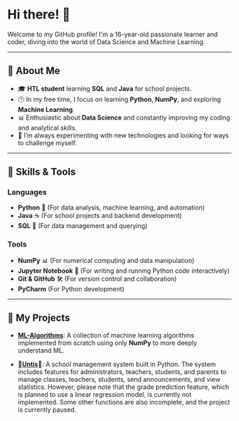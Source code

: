 # Hi there! 👋

Welcome to my GitHub profile! I'm a 16-year-old passionate learner and coder, diving into the world of Data Science and Machine Learning.

---

## 🚀 About Me

- 🎓 **HTL student** learning **SQL** and **Java** for school projects.
- 🕑 In my free time, I focus on learning **Python**, **NumPy**, and exploring **Machine Learning**.
- 📊 Enthusiastic about **Data Science** and constantly improving my coding and analytical skills.
- 🌱 I’m always experimenting with new technologies and looking for ways to challenge myself.

---

## 🔧 Skills & Tools

### Languages
- **Python** 🐍 (For data analysis, machine learning, and automation)
- **Java** ☕ (For school projects and backend development)
- **SQL** 💾 (For data management and querying)

### Tools
- **NumPy** 📊 (For numerical computing and data manipulation)
- **Jupyter Notebook** 📒 (For writing and running Python code interactively)
- **Git & GitHub** 🛠️ (For version control and collaboration)
- **PyCharm** (For Python development)

---

## 🌟 My Projects

- **[ML-Algorithms](https://github.com/RedstPhillip/ML-Algorithms)**:
A collection of machine learning algorithms implemented from scratch using only **NumPy** to more deeply understand ML.
  
- **🚧[Untis](https://github.com/RedstPhillip/Untis)🚧**:
A school management system built in Python. The system includes features for administrators, teachers, students, and parents to manage classes, teachers, students, send announcements, and view statistics. However, please note that the grade prediction feature, which is planned to use a linear regression model, is currently not implemented. Some other functions are also incomplete, and the project is currently paused.

